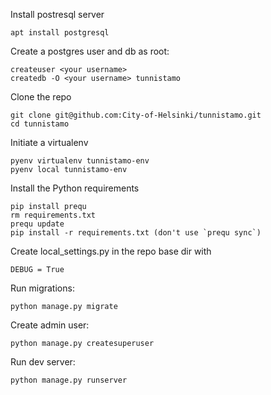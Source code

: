 Install postresql server
```
apt install postgresql
```

Create a postgres user and db as root:
```
createuser <your username>
createdb -O <your username> tunnistamo
```

Clone the repo

```
git clone git@github.com:City-of-Helsinki/tunnistamo.git
cd tunnistamo
```

Initiate a virtualenv
```
pyenv virtualenv tunnistamo-env
pyenv local tunnistamo-env
```

Install the Python requirements
```
pip install prequ
rm requirements.txt
prequ update
pip install -r requirements.txt (don't use `prequ sync`)
```

Create local_settings.py in the repo base dir with
```
DEBUG = True
```

Run migrations:
```
python manage.py migrate
```

Create admin user:
```
python manage.py createsuperuser
```

Run dev server:
```
python manage.py runserver
```
